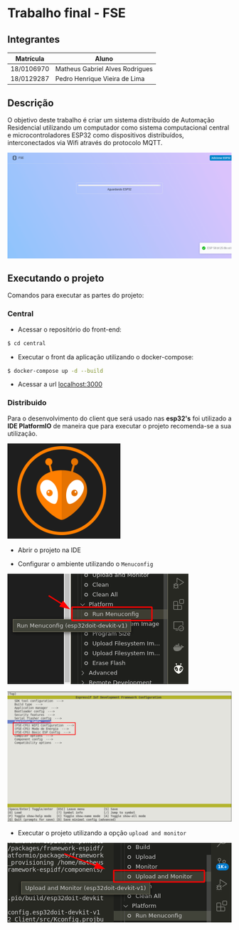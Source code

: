 # Trabalho final - FSE

## Integrantes

| Matrícula  | Aluno                           |
|------------|---------------------------------|
| 18/0106970 | Matheus Gabriel Alves Rodrigues |
| 18/0129287 | Pedro Henrique Vieira de Lima   |

## Descrição

O objetivo deste trabalho é criar um sistema distribuído de Automação Residencial utilizando um computador como sistema computacional central e microcontroladores ESP32 como dispositivos distribuídos, interconectados via Wifi através do protocolo MQTT.

![exemplo gif](img/example.gif)
## Executando o projeto

Comandos para executar as partes do projeto:

### Central

* Acessar o repositório do front-end:

```bash
$ cd central
```

* Executar o front da aplicação utilizando o docker-compose:

```bash
$ docker-compose up -d --build
```

* Acessar a url [localhost:3000](localhost:3000)

### Distribuido

Para o desenvolvimento do client que será usado nas **esp32's** foi utilizado a **IDE PlatformIO** de maneira que para executar o projeto recomenda-se a sua utilização.

![logo](img/logo.png)
* Abrir o projeto na IDE

* Configurar o ambiente utilizando o `Menuconfig`

![menu config](img/menuconfig.png)

![menu](img/menu.png)

* Executar o projeto utilizando a opção `upload and monitor`

![upload and monitor](img/uploadAndMonitor.png)
